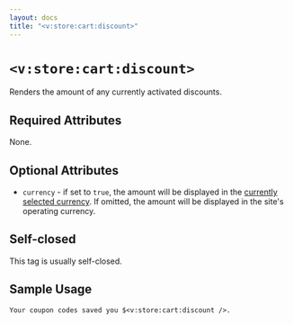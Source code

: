 ```yaml
---
layout: docs
title: "<v:store:cart:discount>"
---
```


# `<v:store:cart:discount>`

Renders the amount of any currently activated discounts.

## Required Attributes

None.

## Optional Attributes

-   `currency` - if set to `true`, the amount will be displayed in the
    [currently selected currency](/v_store_currency_select/). If omitted,
    the amount will be displayed in the site's operating currency.

## Self-closed

This tag is usually self-closed.

## Sample Usage

    Your coupon codes saved you $<v:store:cart:discount />.

